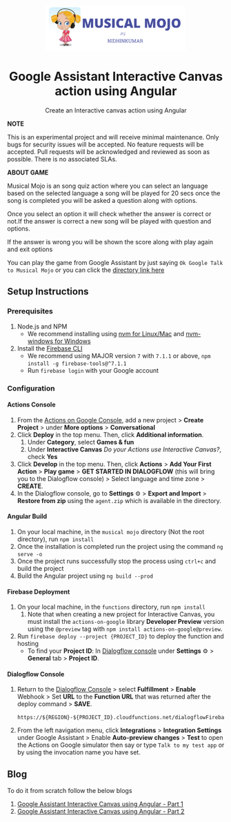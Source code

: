 <div align="center">
  <img src="musicalmojo/src/assets/musicalmojo.png" alt="aog" height="105">
</div>

<div align="center">
  <h1>Google Assistant Interactive Canvas action using Angular</h1>
  <p>Create an Interactive canvas action using Angular</p>
</div>

**NOTE**

This is an experimental project and will receive minimal maintenance. Only bugs for security issues will be accepted. No feature requests will be accepted. Pull requests will be acknowledged and reviewed as soon as possible. There is no associated SLAs.

**ABOUT GAME**

Musical Mojo is an song quiz action where you can select an language based on the selected language a song will be played for 20 secs once the song is completed you will be asked a question along with options.

Once you select an option it will check whether the answer is correct or not.If the answer is correct a new song will be played with question and options.

If the answer is wrong you will be shown the score along with play again and exit options

You can play the game from Google Assistant by just saying `Ok Google Talk to Musical Mojo` or you can click the [directory link here](https://assistant.google.com/services/a/uid/0000003beb37116f?hl=en_in&source=web)

## Setup Instructions

### Prerequisites

1. Node.js and NPM
   - We recommend installing using [nvm for Linux/Mac](https://github.com/creationix/nvm) and [nvm-windows for Windows](https://github.com/coreybutler/nvm-windows)
2. Install the [Firebase CLI](https://developers.google.com/actions/dialogflow/deploy-fulfillment)
   - We recommend using MAJOR version `7` with `7.1.1` or above, `npm install -g firebase-tools@^7.1.1`
   - Run `firebase login` with your Google account

### Configuration

#### Actions Console

1. From the [Actions on Google Console](https://console.actions.google.com/), add a new project > **Create Project** > under **More options** > **Conversational**
1. Click **Deploy** in the top menu. Then, click **Additional information**.
   1. Under **Category**, select **Games & fun**
   1. Under **Interactive Canvas** _Do your Actions use Interactive Canvas?_, check **Yes**
1. Click **Develop** in the top menu. Then, click **Actions** > **Add Your First Action** > **Play game** > **GET STARTED IN DIALOGFLOW** (this will bring you to the Dialogflow console) > Select language and time zone > **CREATE**.
1. In the Dialogflow console, go to **Settings** ⚙ > **Export and Import** > **Restore from zip** using the `agent.zip` which is available in the directory.

#### Angular Build

1. On your local machine, in the `musical mojo` directory (Not the root directory), run `npm install`
2. Once the installation is completed run the project using the command `ng serve -o`
3. Once the project runs successfully stop the process using `ctrl+c` and build the project
4. Build the Angular project using `ng build --prod`


#### Firebase Deployment

1. On your local machine, in the `functions` directory, run `npm install`
   1. Note that when creating a new project for Interactive Canvas, you must install the `actions-on-google` library **Developer Preview** version using the `@preview` tag with `npm install actions-on-google@preview`.
1. Run `firebase deploy --project {PROJECT_ID}` to deploy the function and hosting
   - To find your **Project ID**: In [Dialogflow console](https://console.dialogflow.com/) under **Settings** ⚙ > **General** tab > **Project ID**.

#### Dialogflow Console

1. Return to the [Dialogflow Console](https://console.dialogflow.com) > select **Fulfillment** > **Enable** Webhook > Set **URL** to the **Function URL** that was returned after the deploy command > **SAVE**.
   ```
   https://${REGION}-${PROJECT_ID}.cloudfunctions.net/dialogflowFirebaseFulfillment
   ```
1. From the left navigation menu, click **Integrations** > **Integration Settings** under Google Assistant > Enable **Auto-preview changes** > **Test** to open the Actions on Google simulator then say or type `Talk to my test app` or by using the invocation name you have set.

## Blog

To do it from scratch follow the below blogs

1. [Google Assistant Interactive Canvas using Angular - Part 1](https://medium.com/@nidhinkumar/google-assistant-interactive-canvas-using-angular-part-1-6ef301b16380?sk=0266f25229dd9a77feb4f1cdad22e7cf)
2. [Google Assistant Interactive Canvas using Angular - Part 2]()